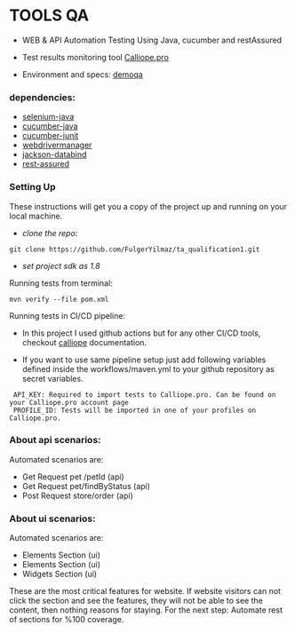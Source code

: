 # TOOLS QA

- WEB & API Automation Testing Using Java, cucumber and restAssured

- Test results monitoring tool [Calliope.pro](https://app.calliope.pro)

- Environment and specs: [demoqa](https://demoqa.com/)

### dependencies:
- [selenium-java](https://mvnrepository.com/artifact/org.seleniumhq.selenium/selenium-java)
- [cucumber-java](https://mvnrepository.com/artifact/io.cucumber/cucumber-java)
- [cucumber-junit](https://mvnrepository.com/artifact/io.cucumber/cucumber-junit)
- [webdrivermanager](https://mvnrepository.com/artifact/io.github.bonigarcia/webdrivermanager)
- [jackson-databind](https://mvnrepository.com/artifact/com.fasterxml.jackson.core/jackson-databind)
- [rest-assured](https://mvnrepository.com/artifact/io.rest-assured/rest-assured)


### Setting Up
These instructions will get you a copy of the project up and running on your local machine.

- *clone the repo:*
```shell
git clone https://github.com/FulgerYilmaz/ta_qualification1.git
```
- *set project sdk as 1.8*

Running tests from terminal:
```shell
mvn verify --file pom.xml
```
Running tests in CI/CD pipeline:
- In this project I used github actions but for any other CI/CD tools,
  checkout [calliope](https://docs.calliope.pro/import/manual-import/) documentation.

- If you want to use same pipeline setup just add following variables defined inside the workflows/maven.yml
  to your github repository as secret variables.

```properties  
 API_KEY: Required to import tests to Calliope.pro. Can be found on your Calliope.pro account page
 PROFILE_ID: Tests will be imported in one of your profiles on Calliope.pro. 
```  
### About api scenarios:
Automated scenarios are:
- Get Request pet /petId (api)
- Get Request pet/findByStatus (api)
- Post Request store/order (api)

### About ui scenarios:
Automated scenarios are:
- Elements Section (ui)
- Elements Section (ui)
- Widgets Section  (ui)

These are the most critical features for website.
If website visitors can not click the section and see the features, they will not be able to see the content, then nothing
reasons for staying. 
For the next step: Automate rest of sections for %100 coverage.

